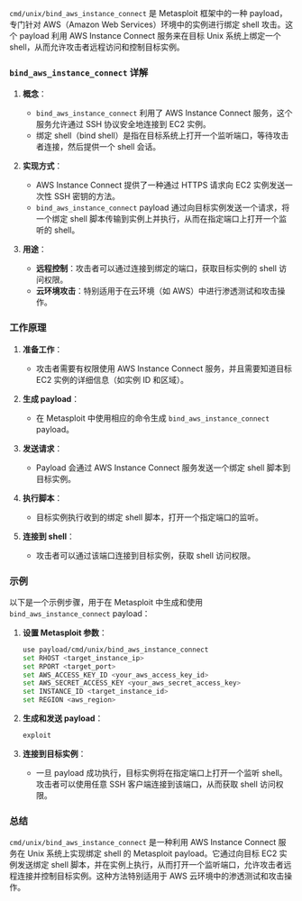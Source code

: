 `cmd/unix/bind_aws_instance_connect` 是 Metasploit 框架中的一种 payload，专门针对 AWS（Amazon Web Services）环境中的实例进行绑定 shell 攻击。这个 payload 利用 AWS Instance Connect 服务来在目标 Unix 系统上绑定一个 shell，从而允许攻击者远程访问和控制目标实例。

### `bind_aws_instance_connect` 详解

1. **概念**：
   - `bind_aws_instance_connect` 利用了 AWS Instance Connect 服务，这个服务允许通过 SSH 协议安全地连接到 EC2 实例。
   - 绑定 shell（bind shell）是指在目标系统上打开一个监听端口，等待攻击者连接，然后提供一个 shell 会话。

2. **实现方式**：
   - AWS Instance Connect 提供了一种通过 HTTPS 请求向 EC2 实例发送一次性 SSH 密钥的方法。
   - `bind_aws_instance_connect` payload 通过向目标实例发送一个请求，将一个绑定 shell 脚本传输到实例上并执行，从而在指定端口上打开一个监听的 shell。

3. **用途**：
   - **远程控制**：攻击者可以通过连接到绑定的端口，获取目标实例的 shell 访问权限。
   - **云环境攻击**：特别适用于在云环境（如 AWS）中进行渗透测试和攻击操作。

### 工作原理

1. **准备工作**：
   - 攻击者需要有权限使用 AWS Instance Connect 服务，并且需要知道目标 EC2 实例的详细信息（如实例 ID 和区域）。

2. **生成 payload**：
   - 在 Metasploit 中使用相应的命令生成 `bind_aws_instance_connect` payload。

3. **发送请求**：
   - Payload 会通过 AWS Instance Connect 服务发送一个绑定 shell 脚本到目标实例。

4. **执行脚本**：
   - 目标实例执行收到的绑定 shell 脚本，打开一个指定端口的监听。
   
5. **连接到 shell**：
   - 攻击者可以通过该端口连接到目标实例，获取 shell 访问权限。

### 示例

以下是一个示例步骤，用于在 Metasploit 中生成和使用 `bind_aws_instance_connect` payload：

1. **设置 Metasploit 参数**：
   ```sh
   use payload/cmd/unix/bind_aws_instance_connect
   set RHOST <target_instance_ip>
   set RPORT <target_port>
   set AWS_ACCESS_KEY_ID <your_aws_access_key_id>
   set AWS_SECRET_ACCESS_KEY <your_aws_secret_access_key>
   set INSTANCE_ID <target_instance_id>
   set REGION <aws_region>
   ```

2. **生成和发送 payload**：
   ```sh
   exploit
   ```

3. **连接到目标实例**：
   - 一旦 payload 成功执行，目标实例将在指定端口上打开一个监听 shell。攻击者可以使用任意 SSH 客户端连接到该端口，从而获取 shell 访问权限。

### 总结

`cmd/unix/bind_aws_instance_connect` 是一种利用 AWS Instance Connect 服务在 Unix 系统上实现绑定 shell 的 Metasploit payload。它通过向目标 EC2 实例发送绑定 shell 脚本，并在实例上执行，从而打开一个监听端口，允许攻击者远程连接并控制目标实例。这种方法特别适用于 AWS 云环境中的渗透测试和攻击操作。